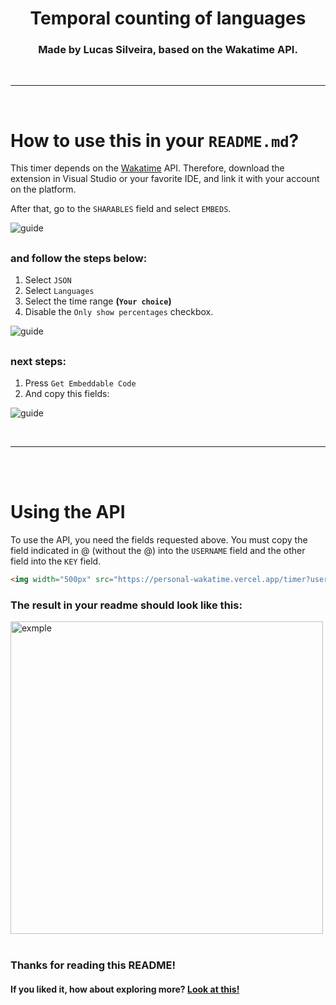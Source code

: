 <div align="center">
  <h1>
    Temporal counting of languages
  </h1>
  <h3>
    Made by Lucas Silveira, based on the Wakatime API.
  </h3>
</div>
<br>
<hr>
<br>

# How to use this in your `README.md`?
This timer depends on the [Wakatime](https://wakatime.com) API. Therefore, download the extension in Visual Studio or your favorite IDE, and link it with your account on the platform.

After that, go to the `SHARABLES` field and select `EMBEDS`.

![guide](https://imgur.com/pBMaLPZ.png)

##
### and follow the steps below:
  1. Select `JSON`
  2. Select `Languages`
  3. Select the time range **(`Your choice`)**
  4. Disable the `Only show percentages` checkbox.

![guide](https://imgur.com/f5Dwfo9.png)

##
### next steps:
  1. Press `Get Embeddable Code` 
  2. And copy this fields:

![guide](https://imgur.com/ZmlZrQf.png)

<br>
<hr>
<br>
<br>

# Using the API
To use the API, you need the fields requested above.
You must copy the field indicated in @ (without the @) into the `USERNAME` field and the other field into the `KEY` field.

```md
<img width="500px" src="https://personal-wakatime.vercel.app/timer?username=&key=" alt="languages">
```

### The result in your readme should look like this:
<img width="500px" src="https://personal-wakatime.vercel.app/timer?username=lucasFelixSilveira&key=0dcd4a43-93dc-40ef-aedc-02527055b1ee" alt="exmple">

<br>
<br>

### Thanks for reading this README!
#### If you liked it, how about exploring more? [Look at this!](https://github.com/BFlex-lang)
